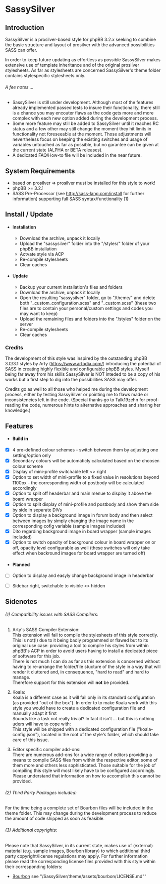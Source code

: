 # SassySilver

## Introduction
SassySilver is a prosilver-based style for phpBB 3.2.x seeking to combine the basic structure and layout of prosilver with the advanced possibilities SASS can offer.

In order to keep future updating as effortless as possible SassySilver makes extensive use of template inheritance and of the original prosilver stylesheets.
As far as stylesheets are concerned SassySilver's theme folder contains stylespecific stylesheets only.

###### A fee notes ...
- SassySilver is still under development. Although most of the features already implemented passed tests to insure their functionality, there still is a chance you may encouter flaws as the code gets more and more complex with each new option added during the development process.
- Some more feature may still be added to SassySilver until it reaches RC status and a few other may still change the moment they hit limits in functionality not foreseeable at the moment. Those adjustments will nevertheless focus on keeping the existing switches and usage of variables untouched as far as possible, but no garantee can be given at the current state (ALPHA or BETA releases).
- A dedicated FAQ/How-to file will be included in the near future.


## System Requirements
- based on prosilver => prosilver must be installed for this style to work!
- phpBB >= 3.2.1
- SASS Pre-Processor (see http://sass-lang.com/install for further information) supporting full SASS syntax/functionality (1)

## Install / Update
- #### Installation
    - Download the archive, unpack it locally
    - Upload the "sassysilver" folder into the "/styles/" folder of your phpBB installation
    - Actvate style via ACP
    - Re-compile stylesheets
    - Clear caches

- #### Update
    - Backup your current installation's files and folders
    - Download the archive, unpack it locally
    - Open the resulting "sassysilver" folder, go to "/theme/" and delete both "_custom_configuration.scss" and "_custom.scss" (these two files are to contain your personal/custom settings and codes you may want to keep)
    - Upload the remaining files and folders into the "/styles" folder on the server
    - Re-compile stylesheets
    - Clear caches


### Credits
The development of this style was inspired by the outstanding phpBB 3.0/3.1 styles by Arty (https://www.artodia.com/) introducing the potential of SASS in creating highly flexible and configurable phpBB styles.
Myself being far away from his skills SassySilver is NOT inteded to be a copy of his works but a first step to dig into the possibilities SASS may offer.

Credits go as well to all those who helped me during the development process, either by testing SassySilver or pointing me to flaws made or inconsistencies left in the code.
(Special thanks go to Talk19zehn for proof-reading the code, numerous hints to alternative approaches and sharing her knowledge.)


## Features
- #### Build in
- [x] 4 pre-defined colour schemes - switch between them by adjusting one setting/option only
- [x] Secondary colours will be automaticly calculated based on the choosen colour scheme
- [x] Display of mini-profile switchable left <> right
- [x] Option to set width of mini-profile to a fixed value in resolutions beyond 1100px - the corresponding width of postbody will be calculated accordingly
- [x] Option to split off headerbar and main menue to display it above the board wrapper
- [x] Option to split display of mini-profile and postbody and show them side by side in separate DIVs
- [x] Option to display a background image in forum body and then select between images by simply changing the image name in the corresponding cofig variable (sample images included)
- [x] Dito regarding background image in board wrapper (sample images included)
- [x] Option to switch opacity of background colour in board wrapper on or off, opacity level configurable as well (these switches will only take effect when backround images for board wrapper are turned off)

- #### Planned
- [ ] Option to display and easyly change background image in headerbar
- [ ] Sidebar right, switchable to visible <> hidden


## Sidenotes
###### (1) Compatibility issues with SASS Compilers:
1. Arty's SASS Compiler Extension:<br />
This extension will fail to compile the stylesheets of this style correctly. This is not(!) due to it being badly programmed or flawed but to its original use case: providing a tool to compile his styles from within phpBB's ACP in order to avoid users having to install a dedicated piece of software for this job.<br />
There is not much I can do as far as this extension is concerned without having to re-arrange the folder/file stucture of the style in a way that will render it cluttered and, in consequence, "hard to read" and hard to manage.<br />
Therefore support for this extension will **not** be provided.

2. Koala:<br />
Koala is a different case as it will fail only in its standard configuration (as provided "out of the box"). In order to to make Koala work with this style you would have to create a dedicated configuration file and manually adapt it first<br />
Sounds like a task not really trivial? In fact it isn't ... but this is nothing uders will have to cope with:<br />
This style will be shipped with a dedicated configuration file ("koala-config.json"), located in the root of the style's folder, which should take care of this issue.<br />

3. Editor specific compiler add-ons:<br />
There are numerous add-ons for a wide range of editors providing a means to compile SASS files from within the respective editor, some of them more and others less sophisticated. Those suitable for the job of compiling this style will most likely have to be configured accordingly.<br />
Please understand that information on how to accomplish this cannot be provided.

###### (2) Third Party Packages included:

For the time being a complete set of Bourbon files will be included in the theme folder. This may change during the development process to reduce the amount of code shipped as soon as feasible.

###### (3) Additional copyrights:

Please note that SassySilver, in its current state, makes use of (external) material (e.g. sample images, Bourbon library) to which additional third party copyright/license regulations may apply.
For further information please read the corresponding license files provided with this style within their corresponding folders:
- [Bourbon](./theme/assets/bourbon/LICENSE.md/ "Bourbon MIT license") see "/SassySilver/theme/assets/bourbon/LICENSE.md""
